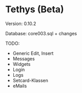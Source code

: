 Tethys (Beta)
=============

Version: 0.10.2

Database: core003.sql + changes

TODO:
* Generic Edit, Insert
* Messages
* Widgets
* Login
* Logs
* Setcard-Klassen
* eMails
